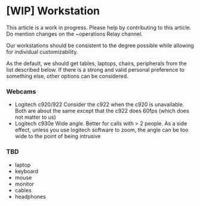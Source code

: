 # \[WIP\] Workstation

This article is a work in progress. Please help by contributing to this article. Do mention changes on the ~operations Relay channel.

Our workstations should be consistent to the degree possible while allowing for individual customizability.

As the default, we should get tables, laptops, chairs, peripherals from the list described below. If there is a strong and valid personal preference to something else, other options can be considered.

### Webcams

* Logitech c920/922 Consider the c922 when the c920 is unavailable. Both are about the same except that the c922 does 60fps \(which does not matter to us\)
* Logitech c930e Wide angle. Better for calls with &gt; 2 people. As a side effect, unless you use logitech software to zoom, the angle can be too wide to the point of being intrusive

### TBD

* laptop
* keyboard
* mouse
* monitor
* cables
* headphones


